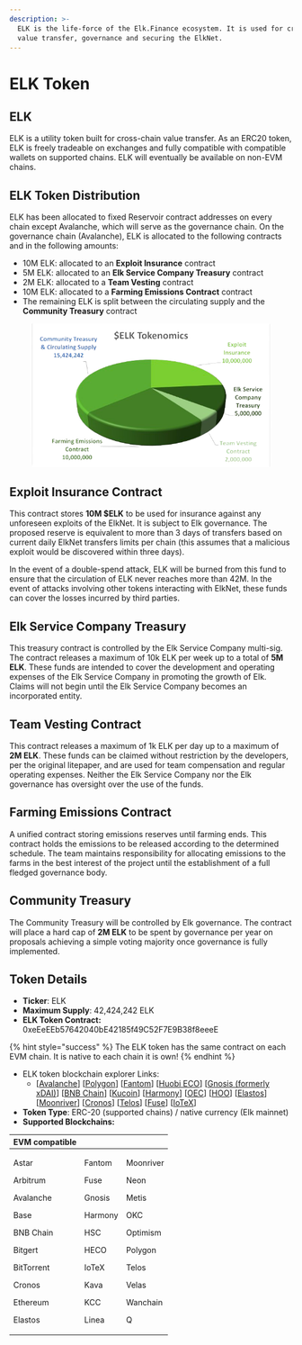 ```yaml
---
description: >-
  ELK is the life-force of the Elk.Finance ecosystem. It is used for cross-chain
  value transfer, governance and securing the ElkNet.
---
```


# ELK Token

## ELK

ELK is a utility token built for cross-chain value transfer. As an ERC20 token, ELK is freely tradeable on exchanges and fully compatible with compatible wallets on supported chains. ELK will eventually be available on non-EVM chains.

## ELK Token Distribution <a href="#093b" id="093b"></a>

ELK has been allocated to fixed Reservoir contract addresses on every chain except Avalanche, which will serve as the governance chain. On the governance chain (Avalanche), ELK is allocated to the following contracts and in the following amounts:

* 10M ELK: allocated to an **Exploit Insurance** contract
* 5M ELK: allocated to an **Elk Service Company Treasury** contract
* 2M ELK: allocated to a **Team Vesting** contract
* 10M ELK: allocated to a **Farming Emissions Contract** contract
* The remaining ELK is split between the circulating supply and the **Community Treasury** contract

<figure><img src="../.gitbook/assets/elk_token_distribution-removebg-preview.png" alt=""><figcaption></figcaption></figure>

## Exploit Insurance Contract <a href="#2583" id="2583"></a>

This contract stores **10M $ELK** to be used for insurance against any unforeseen exploits of the ElkNet. It is subject to Elk governance. The proposed reserve is equivalent to more than 3 days of transfers based on current daily ElkNet transfers limits per chain (this assumes that a malicious exploit would be discovered within three days).

In the event of a double-spend attack, ELK will be burned from this fund to ensure that the circulation of ELK never reaches more than 42M. In the event of attacks involving other tokens interacting with ElkNet, these funds can cover the losses incurred by third parties.

## Elk Service Company Treasury <a href="#9f1e" id="9f1e"></a>

This treasury contract is controlled by the Elk Service Company multi-sig. The contract releases a maximum of 10k ELK per week up to a total of **5M ELK**. These funds are intended to cover the development and operating expenses of the Elk Service Company in promoting the growth of Elk. Claims will not begin until the Elk Service Company becomes an incorporated entity.

## Team Vesting Contract <a href="#cc6c" id="cc6c"></a>

This contract releases a maximum of 1k ELK per day up to a maximum of **2M ELK**. These funds can be claimed without restriction by the developers, per the original litepaper, and are used for team compensation and regular operating expenses. Neither the Elk Service Company nor the Elk governance has oversight over the use of the funds.

## Farming Emissions Contract <a href="#bf6f" id="bf6f"></a>

A unified contract storing emissions reserves until farming ends. This contract holds the emissions to be released according to the determined schedule. The team maintains responsibility for allocating emissions to the farms in the best interest of the project until the establishment of a full fledged governance body.

## Community Treasury <a href="#40b3" id="40b3"></a>

The Community Treasury will be controlled by Elk governance. The contract will place a hard cap of **2M ELK** to be spent by governance per year on proposals achieving a simple voting majority once governance is fully implemented.

## Token Details

* **Ticker**: ELK
* **Maximum Supply**: 42,424,242 ELK
* **ELK Token Contract:** 0xeEeEEb57642040bE42185f49C52F7E9B38f8eeeE

{% hint style="success" %}
The ELK token has the same contract on each EVM chain. It is native to each chain it is own!
{% endhint %}

* ELK token blockchain explorer Links:&#x20;
  * \[[Avalanche](https://snowtrace.io/token/0xeeeeeb57642040be42185f49c52f7e9b38f8eeee)] \[[Polygon](https://polygonscan.com/token/0xeEeEEb57642040bE42185f49C52F7E9B38f8eeeE)] \[[Fantom](https://ftmscan.com/token/0xeEeEEb57642040bE42185f49C52F7E9B38f8eeeE)] \[[Huobi ECO](https://hecoinfo.com/token/0xeEeEEb57642040bE42185f49C52F7E9B38f8eeeE)] \[[Gnosis (formerly xDAI)](https://blockscout.com/xdai/mainnet/token/0xeEeEEb57642040bE42185f49C52F7E9B38f8eeeE/token-transfers)] \[[BNB Chain](https://bscscan.com/token/0xeEeEEb57642040bE42185f49C52F7E9B38f8eeeE)] \[[Kucoin](https://explorer.kcc.io/en/token/0xeeeeeb57642040be42185f49c52f7e9b38f8eeee)] \[[Harmony](https://explorer.harmony.one/address/0xeEeEEb57642040bE42185f49C52F7E9B38f8eeeE)] \[[OEC](https://www.oklink.com/en/okc/address/0xeeeeeb57642040be42185f49c52f7e9b38f8eeee)] \[[HOO](https://hooscan.com/token/0xeEeEEb57642040bE42185f49C52F7E9B38f8eeeE)] \[[Elastos](https://esc.elastos.io/token/0xeEeEEb57642040bE42185f49C52F7E9B38f8eeeE/token-transfers)] \[[Moonriver](https://blockscout.moonriver.moonbeam.network/token/0xeEeEEb57642040bE42185f49C52F7E9B38f8eeeE/token-transfers)] \[[Cronos](https://cronos.org/explorer/token/0xeEeEEb57642040bE42185f49C52F7E9B38f8eeeE/token-transfers)] \[[Telos](https://www.teloscan.io/address/0xeeeeeb57642040be42185f49c52f7e9b38f8eeee)] \[[Fuse](https://explorer.fuse.io/token/0xeEeEEb57642040bE42185f49C52F7E9B38f8eeeE/token-transfers)] \[[IoTeX](https://iotexscout.io/address/0xeEeEEb57642040bE42185f49C52F7E9B38f8eeeE)]
* **Token Type**: ERC-20 (supported chains) / native currency (Elk mainnet)
* **Supported Blockchains:**

| EVM compatible                                                                                                                                                                                                                                                                                                                                                                                                                                                                                                                                                                                                                                                                                                                                                                                                                                                                                                                                                                                                                                                                                                                                                                                                                                                                                                                                                 |                                                                                                                                                                                                                                                                                                                                                                                                                                                                                                                                                                                                                                                                                                                                                                                                                                                                                                                                                                                                                                                                                                                                                                                                                                                                                                      |                                                                                                                                                                                                                                                                                                                                                                                                                                                                                                                                                                                                                                                                                                                                                                                                                                                                                                                                                                                                                                                                                                                                                                                                                                                                                                                                  |
| -------------------------------------------------------------------------------------------------------------------------------------------------------------------------------------------------------------------------------------------------------------------------------------------------------------------------------------------------------------------------------------------------------------------------------------------------------------------------------------------------------------------------------------------------------------------------------------------------------------------------------------------------------------------------------------------------------------------------------------------------------------------------------------------------------------------------------------------------------------------------------------------------------------------------------------------------------------------------------------------------------------------------------------------------------------------------------------------------------------------------------------------------------------------------------------------------------------------------------------------------------------------------------------------------------------------------------------------------------------- | ---------------------------------------------------------------------------------------------------------------------------------------------------------------------------------------------------------------------------------------------------------------------------------------------------------------------------------------------------------------------------------------------------------------------------------------------------------------------------------------------------------------------------------------------------------------------------------------------------------------------------------------------------------------------------------------------------------------------------------------------------------------------------------------------------------------------------------------------------------------------------------------------------------------------------------------------------------------------------------------------------------------------------------------------------------------------------------------------------------------------------------------------------------------------------------------------------------------------------------------------------------------------------------------------------- | -------------------------------------------------------------------------------------------------------------------------------------------------------------------------------------------------------------------------------------------------------------------------------------------------------------------------------------------------------------------------------------------------------------------------------------------------------------------------------------------------------------------------------------------------------------------------------------------------------------------------------------------------------------------------------------------------------------------------------------------------------------------------------------------------------------------------------------------------------------------------------------------------------------------------------------------------------------------------------------------------------------------------------------------------------------------------------------------------------------------------------------------------------------------------------------------------------------------------------------------------------------------------------------------------------------------------------- |
| <p><img src="https://app.elk.finance/static/media/astar.6e9b1c641fe4ce4649a912e5ab0c5c97.svg" alt="" data-size="line">Astar</p><p><img src="https://app.elk.finance/static/media/arbitrum.d7c5519e0f34713b4590661df6e1437f.svg" alt="" data-size="line">Arbitrum</p><p><img src="https://app.elk.finance/static/media/avalanche.443a75d0426e4613c665ecf9866439e0.svg" alt="" data-size="line">Avalanche</p><p><img src="https://app.elk.finance/static/media/base.c4a512bfeb38f56e70779c839ded8f3e.svg" alt="" data-size="line">Base</p><p><img src="https://app.elk.finance/static/media/bsc.61061281d592a0e1e18b846deff4076d.svg" alt="" data-size="line">BNB Chain</p><p><img src="https://app.elk.finance/static/media/bitgert.9604f25572377efd58b90620824e7150.svg" alt="" data-size="line">Bitgert</p><p><img src="https://app.elk.finance/static/media/bitTorrent.d32f3f5afef23d4b90a33e86a97141f6.svg" alt="" data-size="line">BitTorrent</p><p><img src="https://app.elk.finance/static/media/cronos.9e90fcbf650e7d9a43e07323cbac0468.svg" alt="" data-size="line">Cronos</p><p><img src="https://app.elk.finance/static/media/ethereum.5564696b74a133a5eb39b8b4a447fca9.svg" alt="" data-size="line">Ethereum</p><p><img src="https://app.elk.finance/static/media/elastos.2232e1532a5418163a1c245b8c889c5b.svg" alt="" data-size="line">Elastos</p> | <p><img src="https://app.elk.finance/static/media/fantom.0b7815f983d5b2ee56d6547aacfef805.svg" alt="" data-size="line">Fantom</p><p><img src="https://app.elk.finance/static/media/fuse.ddfd728110d439fe23d7cafa1d053f85.svg" alt="" data-size="line">Fuse</p><p><img src="https://app.elk.finance/static/media/gnosis.afb4e70340fb5eb8eaf69b2f387b4090.svg" alt="" data-size="line">Gnosis</p><p><img src="https://app.elk.finance/static/media/harmony.1f8fe76bfaceebadeff9391007668a97.svg" alt="" data-size="line">Harmony</p><p><img src="https://app.elk.finance/static/media/hsc.487c1a3560237c7e0580363c00f9b17e.svg" alt="" data-size="line">HSC</p><p><img src="https://app.elk.finance/static/media/heco.b807a69b92294a4045edee9be306b57c.svg" alt="" data-size="line">HECO</p><p><img src="https://app.elk.finance/static/media/iotex.30bf460c4e7932e31d39.png" alt="" data-size="line">IoTeX</p><p><img src="https://app.elk.finance/static/media/kava.3c4a7d27992cb65c683ae7050515c6d2.svg" alt="" data-size="line">Kava</p><p><img src="https://app.elk.finance/static/media/kcc.e49045b327c60f651f41a9777881511c.svg" alt="" data-size="line">KCC</p><p><img src="https://app.elk.finance/static/media/linea.e554c45ba5595514347778621d8cb9df.svg" alt="" data-size="line">Linea</p> | <p><img src="https://app.elk.finance/static/media/moonriver.ca7df9a15b81e7a444413fe5d71b9c40.svg" alt="" data-size="line">Moonriver</p><p><img src="https://app.elk.finance/static/media/neon.6357c7fd613364731b6a08eba8192a77.svg" alt="" data-size="line">Neon</p><p><img src="https://app.elk.finance/static/media/metis.3467d350b0eb05dbea1d9ea1de35d3a5.svg" alt="" data-size="line">Metis</p><p><img src="https://app.elk.finance/static/media/oec.438e5e697144b4286fd6e903e91d7764.svg" alt="" data-size="line">OKC</p><p><img src="https://app.elk.finance/static/media/optimism.388993a914dcd24e1935aeecfc71815f.svg" alt="" data-size="line">Optimism</p><p><img src="https://app.elk.finance/static/media/polygon.2360cd3e334b530b9cbff7f0d2a433f0.svg" alt="" data-size="line">Polygon</p><p><img src="https://app.elk.finance/static/media/telos.603e4c6c2ebff7ddbb3b77e7ff678d3a.svg" alt="" data-size="line">Telos</p><p><img src="https://app.elk.finance/static/media/velas.0ca7fa061d96485da7e0f9f03ebcfa7d.svg" alt="" data-size="line">Velas</p><p><img src="https://app.elk.finance/static/media/wanchain.bb681b538e7ad570ce7cff09aebb82c0.svg" alt="" data-size="line">Wanchain</p><p><img src="https://app.elk.finance/static/media/q.f48efb829bf4abaa4275de078f111397.svg" alt="" data-size="line">Q</p> |
